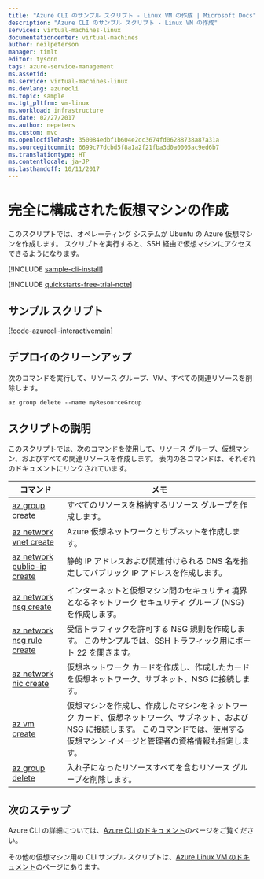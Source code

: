 ```yaml
---
title: "Azure CLI のサンプル スクリプト - Linux VM の作成 | Microsoft Docs"
description: "Azure CLI のサンプル スクリプト - Linux VM の作成"
services: virtual-machines-linux
documentationcenter: virtual-machines
author: neilpeterson
manager: timlt
editor: tysonn
tags: azure-service-management
ms.assetid: 
ms.service: virtual-machines-linux
ms.devlang: azurecli
ms.topic: sample
ms.tgt_pltfrm: vm-linux
ms.workload: infrastructure
ms.date: 02/27/2017
ms.author: nepeters
ms.custom: mvc
ms.openlocfilehash: 350084edbf1b604e2dc3674fd06288738a87a31a
ms.sourcegitcommit: 6699c77dcbd5f8a1a2f21fba3d0a0005ac9ed6b7
ms.translationtype: HT
ms.contentlocale: ja-JP
ms.lasthandoff: 10/11/2017
---
```

# <a name="create-a-fully-configured-virtual-machine"></a>完全に構成された仮想マシンの作成

このスクリプトでは、オペレーティング システムが Ubuntu の Azure 仮想マシンを作成します。 スクリプトを実行すると、SSH 経由で仮想マシンにアクセスできるようになります。

[!INCLUDE [sample-cli-install](../../../includes/sample-cli-install.md)]

[!INCLUDE [quickstarts-free-trial-note](../../../includes/quickstarts-free-trial-note.md)]

## <a name="sample-script"></a>サンプル スクリプト

[!code-azurecli-interactive[main](../../../cli_scripts/virtual-machine/create-vm-detailed/create-vm-detailed.sh "Quick Create VM")]

## <a name="clean-up-deployment"></a>デプロイのクリーンアップ 

次のコマンドを実行して、リソース グループ、VM、すべての関連リソースを削除します。

```azurecli-interactive 
az group delete --name myResourceGroup
```

## <a name="script-explanation"></a>スクリプトの説明

このスクリプトでは、次のコマンドを使用して、リソース グループ、仮想マシン、およびすべての関連リソースを作成します。 表内の各コマンドは、それぞれのドキュメントにリンクされています。

| コマンド | メモ |
|---|---|
| [az group create](https://docs.microsoft.com/cli/azure/group#az_group_create) | すべてのリソースを格納するリソース グループを作成します。 |
| [az network vnet create](https://docs.microsoft.com/cli/azure/network/vnet#az_network_vnet_create) | Azure 仮想ネットワークとサブネットを作成します。 |
| [az network public-ip create](https://docs.microsoft.com/cli/azure/network/public-ip#az_network_public_ip_create) | 静的 IP アドレスおよび関連付けられる DNS 名を指定してパブリック IP アドレスを作成します。 |
| [az network nsg create](https://docs.microsoft.com/cli/azure/network/nsg#az_network_nsg_create) | インターネットと仮想マシン間のセキュリティ境界となるネットワーク セキュリティ グループ (NSG) を作成します。 |
| [az network nsg rule create](https://docs.microsoft.com/cli/azure/network/nsg/rule#az_network_nsg_rule_create) | 受信トラフィックを許可する NSG 規則を作成します。 このサンプルでは、SSH トラフィック用にポート 22 を開きます。 |
| [az network nic create](https://docs.microsoft.com/cli/azure/network/nic#az_network_nic_create) | 仮想ネットワーク カードを作成し、作成したカードを仮想ネットワーク、サブネット、NSG に接続します。 |
| [az vm create](https://docs.microsoft.com/cli/azure/vm#az_vm_create) | 仮想マシンを作成し、作成したマシンをネットワーク カード、仮想ネットワーク、サブネット、およびNSG に接続します。 このコマンドでは、使用する仮想マシン イメージと管理者の資格情報も指定します。  |
| [az group delete](https://docs.microsoft.com/cli/azure/vm/extension#az_vm_extension_set) | 入れ子になったリソースすべてを含むリソース グループを削除します。 |

## <a name="next-steps"></a>次のステップ

Azure CLI の詳細については、[Azure CLI のドキュメント](https://docs.microsoft.com/cli/azure/overview)のページをご覧ください。

その他の仮想マシン用の CLI サンプル スクリプトは、[Azure Linux VM のドキュメント](../linux/cli-samples.md?toc=%2fazure%2fvirtual-machines%2flinux%2ftoc.json)のページにあります。
